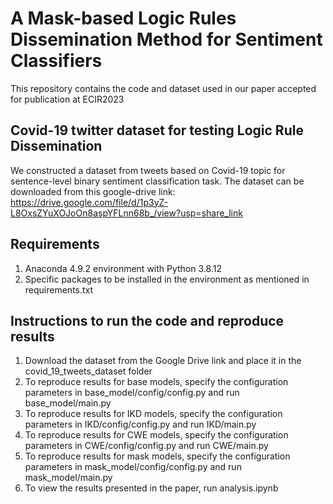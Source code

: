 # A Mask-based Logic Rules Dissemination Method for Sentiment Classifiers
This repository contains the code and dataset used in our paper accepted for publication at ECIR2023

## Covid-19 twitter dataset for testing Logic Rule Dissemination
We constructed a dataset from tweets based on Covid-19 topic for sentence-level binary sentiment classification task. The dataset can be downloaded from this google-drive link: https://drive.google.com/file/d/1p3yZ-L8OxsZYuXOJoOn8aspYFLnn68b_/view?usp=share_link

## Requirements
1) Anaconda 4.9.2 environment with Python 3.8.12
2) Specific packages to be installed in the environment as mentioned in requirements.txt

## Instructions to run the code and reproduce results

1) Download the dataset from the Google Drive link and place it in the covid_19_tweets_dataset folder
2) To reproduce results for base models, specify the configuration parameters in base_model/config/config.py and run base_model/main.py
3) To reproduce results for IKD models, specify the configuration parameters in IKD/config/config.py and run IKD/main.py
4) To reproduce results for CWE models, specify the configuration parameters in CWE/config/config.py and run CWE/main.py
5) To reproduce results for mask models, specify the configuration parameters in mask_model/config/config.py and run mask_model/main.py
6) To view the results presented in the paper, run analysis.ipynb

